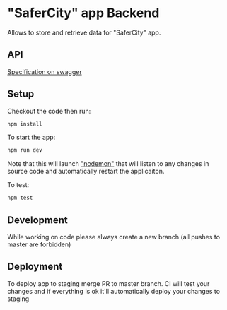 # "SaferCity" app Backend

Allows to store and retrieve data for "SaferCity" app.

## API
[Specification on swagger](https://app.swaggerhub.com/apis/safercity/SaferCityBackend/1.0.0)

## Setup
Checkout the code then run:

```bash
npm install
```

To start the app:

```bash
npm run dev
```

Note that this will launch ["nodemon"](https://github.com/remy/nodemon#nodemon)
that will listen to any changes in source code and automatically restart the applicaiton.

To test:

```bash
npm test
```

## Development
While working on code please always create a new branch
(all pushes to master are forbidden)

## Deployment
To deploy app to staging merge PR to master branch.
CI will test your changes and if everything is ok it'll
automatically deploy your changes to staging
